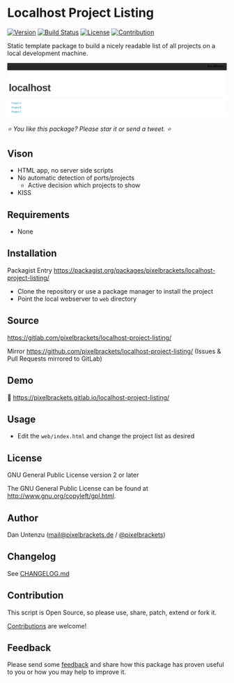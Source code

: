 # Localhost Project Listing

[![Version](https://img.shields.io/packagist/v/pixelbrackets/localhost-project-listing.svg?style=flat-square)](https://packagist.org/packages/pixelbrackets/localhost-project-listing/)
[![Build Status](https://img.shields.io/gitlab/pipeline/pixelbrackets/localhost-project-listing?style=flat-square)](https://gitlab.com/pixelbrackets/localhost-project-listing/pipelines)
[![License](https://img.shields.io/badge/license-gpl--2.0--or--later-blue.svg?style=flat-square)](https://spdx.org/licenses/GPL-2.0-or-later.html)
[![Contribution](https://img.shields.io/badge/contributions_welcome-%F0%9F%94%B0-brightgreen.svg?labelColor=brightgreen&style=flat-square)](https://gitlab.com/pixelbrackets/localhost-project-listing/-/blob/master/CONTRIBUTING.md)

Static template package to build a nicely readable list of all projects
on a local development machine.

![Screenshot](./docs/screenshot.png)

_⭐ You like this package? Please star it or send a tweet. ⭐_

## Vison

- HTML app, no server side scripts
- No automatic detection of ports/projects
  - Active decision which projects to show
- KISS

## Requirements

- None

## Installation

Packagist Entry https://packagist.org/packages/pixelbrackets/localhost-project-listing/

- Clone the repository or use a package manager to install the project
- Point the local webserver to `web` directory

## Source

https://gitlab.com/pixelbrackets/localhost-project-listing/

Mirror https://github.com/pixelbrackets/localhost-project-listing/ (Issues &
Pull Requests mirrored to GitLab)

## Demo

🚀 https://pixelbrackets.gitlab.io/localhost-project-listing/

## Usage

- Edit the `web/index.html` and change the project list as desired

## License

GNU General Public License version 2 or later

The GNU General Public License can be found at http://www.gnu.org/copyleft/gpl.html.

## Author

Dan Untenzu (<mail@pixelbrackets.de> / [@pixelbrackets](https://pixelbrackets.de))

## Changelog

See [CHANGELOG.md](./CHANGELOG.md)

## Contribution

This script is Open Source, so please use, share, patch, extend or fork it.

[Contributions](./CONTRIBUTING.md) are welcome!

## Feedback

Please send some [feedback](https://pixelbrackets.de/) and share how this
package has proven useful to you or how you may help to improve it.
